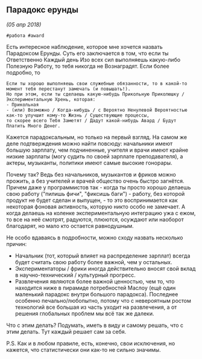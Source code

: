 ## Парадокс ерунды
_(05 апр 2018)_

`#работа #award`

Есть интересное наблюдение, которое мне хочется назвать Парадоксом Ерунды.
Суть его заключается в том, что если ты Ответственно Каждый день Изо всех сил выполняешь какую-либо Полезную Работу,
то тебя никогда не Вознаградят.
Если более подробно, то
```
Если ты хорошо выполняешь свои служебные обязанности, то в какой-то момент тебя перестанут замечать (и повышать!).
Но при этом, если ты сделаешь какую-нибудь Прикольную Приколюшку / Экспериментальную Хрень, которая:
- Прикольная
- (или) Возможно / Когда-нибудь / с Вероятно Ненулевой Вероятностью как-то улучшит кому-то Жизнь / Существующие процессы,
то скорее всего Тебя Заметят / Дадут какой-нибудь Авард / Будут Платить Много Денег.
```

Кажется парадоксальным, но только на первый взгляд.
На самом же деле подтверждения можно найти повсюду:
начальники имеют большую зарплату, чем подчиненные,
учителя и врачи имеют крайне низкие зарплаты (могу судить по своей зарплате преподавателя),
а актеры, музыканты, политики имеют самые высокие гонорары.

Почему так?
Ведь без начальников, музыкантов и фриков можно прожить, а без учителей и врачей общество очень быстро загнётся.
Причем даже у программистов так - когда ты просто хорошо делаешь свою работу ("пилишь фичи", "фиксишь баги") -
работу, без которой продукт не будет сделан и выпущен, - то это воспринимается как некоторая фоновая активность,
которую никто особо не замечает.
А когда делаешь на коленке экспериментальную интеграцию ужа с ежом, то все на неё смотрят, радуются, плюются, осуждают или наоборот благодарят,
но мало кто остается равнодушным.

Не особо вдаваясь в подробности, можно сходу назвать несколько причин:
- Начальник (тот, который влияет на распределение зарплат) всегда будет считать свою работу более важной, чем у остальных.
- Экспериментаторы / фрики иногда действительно вносят свой вклад в научно-технический / культурный прогресс.
- Развлечения являются более важной ценностью, чем то, что находится ниже в пирамиде потребностей Маслоу
(ещё один маленький парадокс внутри большого парадокса).
Последнее особенно печально/любопытно, потому что с невероятным ростом технологий все большая из часть уходит на развлечения,
а от решения глобальных проблем мы всё так же далеки.

Что с этим делать?
Подумать, иметь в виду и самому решать, что с этим делать. Тут каждый решает сам за себя.

P.S. Как и в любом правиле, есть, конечно, свои исключения, но кажется, что статистически они как-то не сильно значимы.
